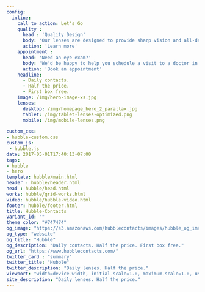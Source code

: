 ```yaml
---
config:
  inline:
    call_to_action: Let's Go
    quality : 
      head : 'Quality Design'
      body: 'Our lenses are designed to provide sharp vision and all-day comfort. You’ll see everything without feeling anything.'
      action: 'Learn more'
    appointment : 
      head: 'Need an eye exam?'
      body: "We'd be happy to help you schedule a visit to a doctor in your area."
      action: 'Book an appointment'
    headline:
      - Daily contacts.
      - Half the price.
      - First box free.
    image: /img/hero-image-xs.jpg
    lenses:
      desktop: /img/homepage_hero_2_parallax.jpg
      tablet: /img/tablet-lenses-optimized.png
      mobile: /img/mobile-lenses.png
    
custom_css:
- hubble-custom.css
custom_js:
 - hubble.js 
date: 2017-05-01T17:40:13-07:00
tags:
- hubble
- hero
template: hubble/main.html
header : hubble/header.html
head : hubble/head.html
works: hubble/grid-works.html
video: hubble/hubble-video.html
footer: hubble/footer.html
title: Hubble-Contacts
variant_id: ""
theme_color: "#747474"
og_image: "https://s3.amazonaws.com/hubblecontacts/images/hubble_og_image.jpg"
og_type: "website"
og_title: "Hubble"
og_description: "Daily contacts. Half the price. First box free."
og_url: "https://www.hubblecontacts.com/"
twitter_card : "summary"
twitter_title: "Hubble"
twitter_description: "Daily lenses. Half the price."
viewport: "width=device-width, initial-scale=1.0, maximum-scale=1.0, user-scalable=0, shrink-to-fit=no"
site_description: "Daily lenses. Half the price."
---
```

